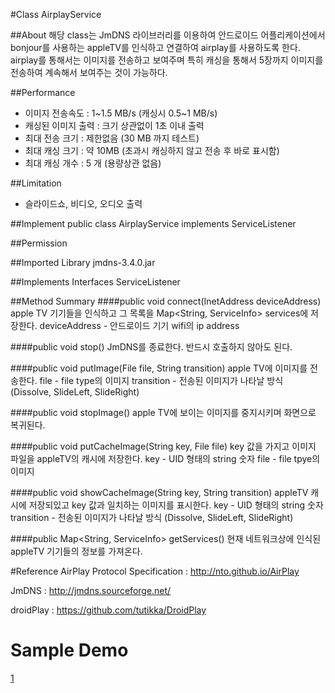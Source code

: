 #Class AirplayService

##About
해당 class는 JmDNS 라이브러리를 이용하여 안드로이드 어플리케이션에서 bonjour를 사용하는 appleTV를 인식하고 연결하여 airplay를 사용하도록 한다.  airplay를 통해서는 이미지를 전송하고 보여주며 특히 캐싱을 통해서 5장까지 이미지를 전송하여 계속해서 보여주는 것이 가능하다. 


##Performance
- 이미지 전송속도 : 1~1.5 MB/s (캐싱시 0.5~1 MB/s)
- 캐싱된 이미지 출력 : 크기 상관없이 1초 이내 출력 
- 최대 전송 크기 : 제한없음 (30 MB 까지 테스트)
- 최대 캐싱 크기 : 약 10MB (초과시 캐싱하지 않고 전송 후 바로 표시함)
- 최대 캐싱 개수 : 5 개 (용량상관 없음)

##Limitation
- 슬라이드쇼, 비디오, 오디오 출력 

##Implement
public class AirplayService implements ServiceListener

##Permission
<uses-permission android:name="android.permission.INTERNET" />
<uses-permission android:name="android.permission.ACCESS_NETWORK_STATE" /> 
<uses-permission android:name="android.permission.CHANGE_WIFI_MULTICAST_STATE" />
<uses-permission android:name="android.permission.READ_EXTERNAL_STORAGE" />
<uses-permission android:name="android.permission.ACCESS_WIFI_STATE" /> 

##Imported Library
jmdns-3.4.0.jar
    
##Implements Interfaces
ServiceListener

##Method Summary
####public void connect(InetAddress deviceAddress)
apple TV 기기들을 인식하고 그 목록을 Map<String, ServiceInfo> services에 저장한다.
deviceAddress - 안드로이드 기기 wifi의 ip address

####public void stop()
JmDNS를 종료한다. 반드시 호출하지 않아도 된다.

####public void putImage(File file, String transition)
apple TV에 이미지를 전송한다.
file - file type의 이미지
transition - 전송된 이미지가 나타날 방식 (Dissolve, SlideLeft, SlideRight)

####public void stopImage()
apple TV에 보이는 이미지를 중지시키며 화면으로 복귀된다.

####public void putCacheImage(String key, File file)
key 값을 가지고 이미지 파일을 appleTV의 캐시에 저장한다.
key - UID 형태의 string 숫자
file - file tpye의 이미지

####public void showCacheImage(String key, String transition)
appleTV 캐시에 저장되있고 key 값과 일치하는 이미지를 표시한다.
key - UID 형태의 string 숫자
transition - 전송된 이미지가 나타날 방식 (Dissolve, SlideLeft, SlideRight)

####public Map<String, ServiceInfo> getServices()
현재 네트워크상에 인식된 appleTV 기기들의 정보를 가져온다.


#Reference
AirPlay Protocol Specification : http://nto.github.io/AirPlay

JmDNS : http://jmdns.sourceforge.net/

droidPlay : https://github.com/tutikka/DroidPlay

# Sample Demo
[1](doc/1.png)



